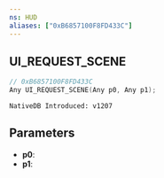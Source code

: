 ```yaml
---
ns: HUD
aliases: ["0xB6857100F8FD433C"]
---
```

## UI_REQUEST_SCENE

```c
// 0xB6857100F8FD433C
Any UI_REQUEST_SCENE(Any p0, Any p1);
```

```
NativeDB Introduced: v1207
```

## Parameters
* **p0**:
* **p1**:
